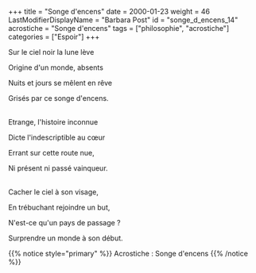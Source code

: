 +++
title = "Songe d'encens"
date = 2000-01-23
weight = 46
LastModifierDisplayName = "Barbara Post"
id = "songe_d_encens_14"
acrostiche = "Songe d'encens"
tags = ["philosophie", "acrostiche"]
categories = ["Espoir"]
+++

Sur le ciel noir la lune lève

Origine d'un monde, absents

Nuits et jours se mêlent en rêve

Grisés par ce songe d'encens.

 \
Etrange, l'histoire inconnue

Dicte l'indescriptible au cœur

Errant sur cette route nue,

Ni présent ni passé vainqueur.

 \
Cacher le ciel à son visage,

En trébuchant rejoindre un but,

N'est-ce qu'un pays de passage ?

Surprendre un monde à son début.

{{% notice style="primary" %}}
Acrostiche : Songe d'encens
{{% /notice %}}
